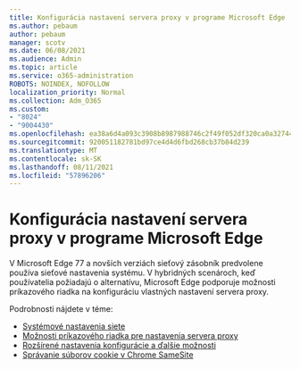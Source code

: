 ```yaml
---
title: Konfigurácia nastavení servera proxy v programe Microsoft Edge
ms.author: pebaum
author: pebaum
manager: scotv
ms.date: 06/08/2021
ms.audience: Admin
ms.topic: article
ms.service: o365-administration
ROBOTS: NOINDEX, NOFOLLOW
localization_priority: Normal
ms.collection: Adm_O365
ms.custom:
- "8024"
- "9004430"
ms.openlocfilehash: ea38a6d4a093c3908b8987988746c2f49f052df320ca0a327446435389a90ce9
ms.sourcegitcommit: 920051182781bd97ce4d4d6fbd268cb37b84d239
ms.translationtype: MT
ms.contentlocale: sk-SK
ms.lasthandoff: 08/11/2021
ms.locfileid: "57896206"
---
```

# <a name="use-command-line-options-to-configure-proxy-settings-in-microsoft-edge"></a>Konfigurácia nastavení servera proxy v programe Microsoft Edge

V Microsoft Edge 77 a novších verziách sieťový zásobník predvolene používa sieťové nastavenia systému. V hybridných scenároch, keď používatelia požiadajú o alternatívu, Microsoft Edge podporuje možnosti príkazového riadka na konfiguráciu vlastných nastavení servera proxy. 

Podrobnosti nájdete v téme:

- [Systémové nastavenia siete](https://docs.microsoft.com/deployedge/edge-learnmore-cmdline-options-proxy-settings#system-network-settings)
- [Možnosti príkazového riadka pre nastavenia servera proxy](https://docs.microsoft.com/deployedge/edge-learnmore-cmdline-options-proxy-settings#system-network-settings)
- [Rozšírené nastavenia konfigurácie a ďalšie možnosti](https://go.microsoft.com/fwlink/?linkid=2134293)
- [Správanie súborov cookie v Chrome SameSite](https://docs.microsoft.com/office365/troubleshoot/miscellaneous/chrome-behavior-affects-applications)